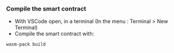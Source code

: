 ### Compile the smart contract

- With VSCode open, in a terminal (In the menu : Terminal > New Terminal)
- Compile the smart contract with:
```
wasm-pack build
```
